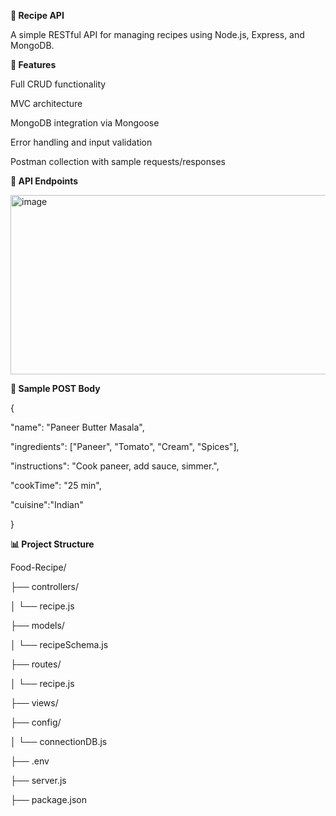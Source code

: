 **🍲 Recipe API**

A simple RESTful API for managing recipes using Node.js, Express, and MongoDB.

**📌 Features**

Full CRUD functionality

MVC architecture

MongoDB integration via Mongoose

Error handling and input validation

Postman collection with sample requests/responses

**🔗 API Endpoints**

<img width="623" height="287" alt="image" src="https://github.com/user-attachments/assets/d8f02c7e-e5a7-44e2-98d0-c59858c212d1" />


**📃 Sample POST Body**

{

  "name": "Paneer Butter Masala",
  
  "ingredients": ["Paneer", "Tomato", "Cream", "Spices"],
  
  "instructions": "Cook paneer, add sauce, simmer.",
  
  "cookTime": "25 min",
  
  "cuisine":"Indian"
  
}


**📊 Project Structure**

Food-Recipe/

├── controllers/

│   └── recipe.js

├── models/

│   └── recipeSchema.js

├── routes/

│   └── recipe.js

├── views/

├── config/

│   └── connectionDB.js

├── .env

├── server.js

├── package.json
